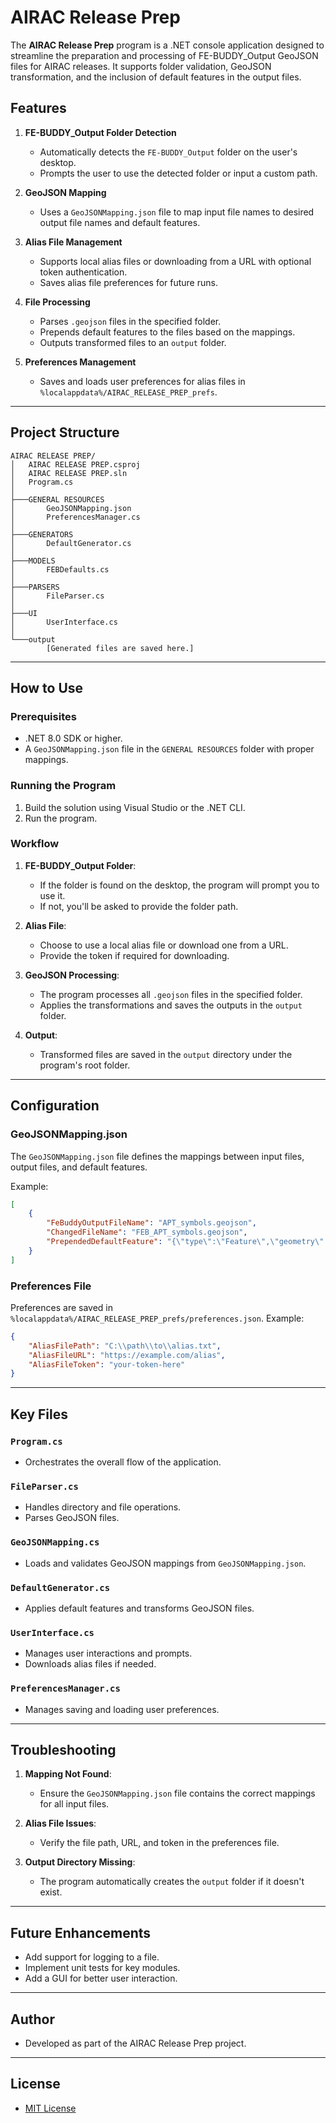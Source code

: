 ﻿# AIRAC Release Prep

The **AIRAC Release Prep** program is a .NET console application designed to streamline the preparation and processing of FE-BUDDY_Output GeoJSON files for AIRAC releases. It supports folder validation, GeoJSON transformation, and the inclusion of default features in the output files.

## Features

1. **FE-BUDDY_Output Folder Detection**
   - Automatically detects the `FE-BUDDY_Output` folder on the user's desktop.
   - Prompts the user to use the detected folder or input a custom path.

2. **GeoJSON Mapping**
   - Uses a `GeoJSONMapping.json` file to map input file names to desired output file names and default features.

3. **Alias File Management**
   - Supports local alias files or downloading from a URL with optional token authentication.
   - Saves alias file preferences for future runs.

4. **File Processing**
   - Parses `.geojson` files in the specified folder.
   - Prepends default features to the files based on the mappings.
   - Outputs transformed files to an `output` folder.

5. **Preferences Management**
   - Saves and loads user preferences for alias files in `%localappdata%/AIRAC_RELEASE_PREP_prefs`.

---

## Project Structure

```
AIRAC RELEASE PREP/
│   AIRAC RELEASE PREP.csproj
│   AIRAC RELEASE PREP.sln
│   Program.cs
│
├───GENERAL RESOURCES
│       GeoJSONMapping.json
│       PreferencesManager.cs
│
├───GENERATORS
│       DefaultGenerator.cs
│
├───MODELS
│       FEBDefaults.cs
│
├───PARSERS
│       FileParser.cs
│
├───UI
│       UserInterface.cs
│
└───output
        [Generated files are saved here.]
```

---

## How to Use

### Prerequisites
- .NET 8.0 SDK or higher.
- A `GeoJSONMapping.json` file in the `GENERAL RESOURCES` folder with proper mappings.

### Running the Program
1. Build the solution using Visual Studio or the .NET CLI.
2. Run the program.

### Workflow
1. **FE-BUDDY_Output Folder**:
   - If the folder is found on the desktop, the program will prompt you to use it.
   - If not, you'll be asked to provide the folder path.

2. **Alias File**:
   - Choose to use a local alias file or download one from a URL.
   - Provide the token if required for downloading.

3. **GeoJSON Processing**:
   - The program processes all `.geojson` files in the specified folder.
   - Applies the transformations and saves the outputs in the `output` folder.

4. **Output**:
   - Transformed files are saved in the `output` directory under the program's root folder.

---

## Configuration

### GeoJSONMapping.json
The `GeoJSONMapping.json` file defines the mappings between input files, output files, and default features.

Example:
```json
[
    {
        "FeBuddyOutputFileName": "APT_symbols.geojson",
        "ChangedFileName": "FEB_APT_symbols.geojson",
        "PrependedDefaultFeature": "{\"type\":\"Feature\",\"geometry\":{\"type\":\"Point\",\"coordinates\":[90.0,180.0]},\"properties\":{\"isSymbolDefaults\":true,\"bcg\":18,\"filters\":[18],\"style\":\"airport\",\"size\":1}}"
    }
]
```

### Preferences File
Preferences are saved in `%localappdata%/AIRAC_RELEASE_PREP_prefs/preferences.json`. Example:
```json
{
    "AliasFilePath": "C:\\path\\to\\alias.txt",
    "AliasFileURL": "https://example.com/alias",
    "AliasFileToken": "your-token-here"
}
```

---

## Key Files

### `Program.cs`
- Orchestrates the overall flow of the application.

### `FileParser.cs`
- Handles directory and file operations.
- Parses GeoJSON files.

### `GeoJSONMapping.cs`
- Loads and validates GeoJSON mappings from `GeoJSONMapping.json`.

### `DefaultGenerator.cs`
- Applies default features and transforms GeoJSON files.

### `UserInterface.cs`
- Manages user interactions and prompts.
- Downloads alias files if needed.

### `PreferencesManager.cs`
- Manages saving and loading user preferences.

---

## Troubleshooting

1. **Mapping Not Found**:
   - Ensure the `GeoJSONMapping.json` file contains the correct mappings for all input files.

2. **Alias File Issues**:
   - Verify the file path, URL, and token in the preferences file.

3. **Output Directory Missing**:
   - The program automatically creates the `output` folder if it doesn't exist.

---

## Future Enhancements
- Add support for logging to a file.
- Implement unit tests for key modules.
- Add a GUI for better user interaction.

---

## Author
- Developed as part of the AIRAC Release Prep project.

---

## License
- [MIT License](LICENSE)
